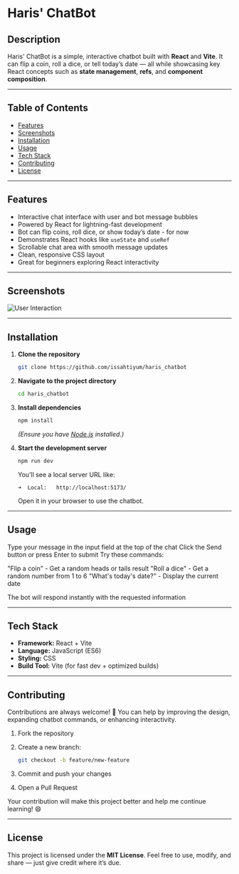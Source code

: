 # Haris' ChatBot

## Description

Haris' ChatBot is a simple, interactive chatbot built with **React** and **Vite**. It can flip a coin, roll a dice, or tell today’s date — all while showcasing key React concepts such as **state management**, **refs**, and **component composition**.

---

## Table of Contents

- [Features](#features)
- [Screenshots](#screenshots)
- [Installation](#installation)
- [Usage](#usage)
- [Tech Stack](#tech-stack)
- [Contributing](#contributing)
- [License](#license)

---

## Features

- Interactive chat interface with user and bot message bubbles
- Powered by React for lightning-fast development
- Bot can flip coins, roll dice, or show today’s date - for now
- Demonstrates React hooks like `useState` and `useRef`
- Scrollable chat area with smooth message updates
- Clean, responsive CSS layout
- Great for beginners exploring React interactivity

---

## Screenshots

![User Interaction](https://raw.githubusercontent.com/issahtiyum/haris_chatbot/refs/heads/main/public/app-screenshots/Screenshot%202025-10-07%20at%209.52.20%E2%80%AFPM.png "User Interaction")

---

## Installation

1. **Clone the repository**

   ```bash
   git clone https://github.com/issahtiyum/haris_chatbot
   ```

2. **Navigate to the project directory**

   ```bash
   cd haris_chatbot
   ```

3. **Install dependencies**

   ```bash
   npm install
   ```

   _(Ensure you have [Node.js](https://nodejs.org/) installed.)_

4. **Start the development server**

   ```bash
   npm run dev
   ```

   You’ll see a local server URL like:

   ```
   ➜  Local:   http://localhost:5173/
   ```

   Open it in your browser to use the chatbot.

---

## Usage

Type your message in the input field at the top of the chat
Click the Send button or press Enter to submit
Try these commands:

"Flip a coin" - Get a random heads or tails result
"Roll a dice" - Get a random number from 1 to 6
"What's today's date?" - Display the current date

The bot will respond instantly with the requested information

---

## Tech Stack

- **Framework:** React + Vite
- **Language:** JavaScript (ES6)
- **Styling:** CSS
- **Build Tool:** Vite (for fast dev + optimized builds)

---

## Contributing

Contributions are always welcome! 🎉
You can help by improving the design, expanding chatbot commands, or enhancing interactivity.

1. Fork the repository
2. Create a new branch:

   ```bash
   git checkout -b feature/new-feature
   ```

3. Commit and push your changes
4. Open a Pull Request

Your contribution will make this project better and help me continue learning! 😄

---

## License

This project is licensed under the **MIT License**.
Feel free to use, modify, and share — just give credit where it’s due.

